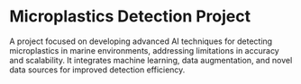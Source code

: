 # Microplastics Detection Project
A project focused on developing advanced AI techniques for detecting microplastics in marine environments, addressing limitations in accuracy and scalability. It integrates machine learning, data augmentation, and novel data sources for improved detection efficiency.
